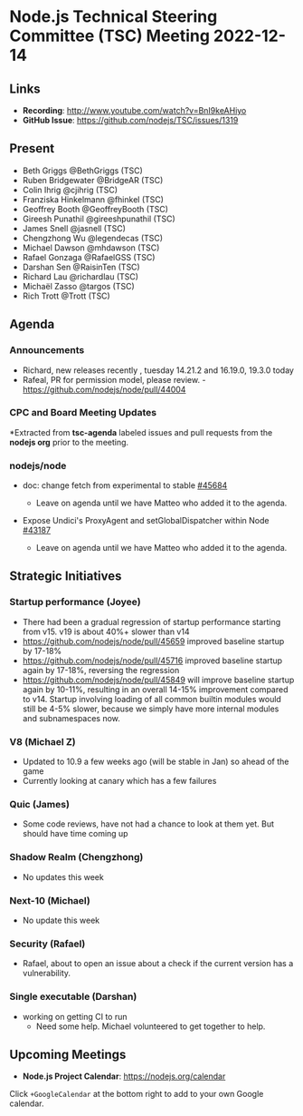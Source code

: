 # Node.js Technical Steering Committee (TSC) Meeting 2022-12-14

## Links

* **Recording**:  <http://www.youtube.com/watch?v=BnI9keAHiyo>
* **GitHub Issue**: <https://github.com/nodejs/TSC/issues/1319>

## Present

* Beth Griggs @BethGriggs (TSC)
* Ruben Bridgewater @BridgeAR (TSC)
* Colin Ihrig @cjihrig (TSC)
* Franziska Hinkelmann @fhinkel (TSC)
* Geoffrey Booth @GeoffreyBooth (TSC)
* Gireesh Punathil @gireeshpunathil (TSC)
* James Snell @jasnell (TSC)
* Chengzhong Wu @legendecas (TSC)
* Michael Dawson @mhdawson (TSC)
* Rafael Gonzaga @RafaelGSS (TSC)
* Darshan Sen @RaisinTen (TSC)
* Richard Lau @richardlau (TSC)
* Michaël Zasso @targos (TSC)
* Rich Trott @Trott (TSC)

## Agenda

### Announcements

* Richard, new releases recently , tuesday 14.21.2 and 16.19.0, 19.3.0 today
* Rafeal, PR for permission model, please review. - <https://github.com/nodejs/node/pull/44004>

### CPC and Board Meeting Updates

*Extracted from **tsc-agenda** labeled issues and pull requests from the **nodejs org** prior to the meeting.

### nodejs/node

* doc: change fetch from experimental to stable [#45684](https://github.com/nodejs/node/pull/45684)
  * Leave on agenda until we have Matteo who added it to the agenda.

* Expose Undici's ProxyAgent and setGlobalDispatcher within Node [#43187](https://github.com/nodejs/node/issues/43187)
  * Leave on agenda until we have Matteo who added it to the agenda.

## Strategic Initiatives

### Startup performance (Joyee)

* There had been a gradual regression of startup performance starting from v15. v19 is about 40%+ slower than v14
* <https://github.com/nodejs/node/pull/45659> improved baseline startup by 17-18%
* <https://github.com/nodejs/node/pull/45716> improved baseline startup again by 17-18%, reversing the regression
* <https://github.com/nodejs/node/pull/45849> will improve baseline startup again by 10-11%, resulting in an overall 14-15% improvement compared to v14. Startup involving loading of all common builtin modules would still be 4-5% slower, because we simply have more internal modules and subnamespaces now.

### V8 (Michael Z)

* Updated to 10.9 a few weeks ago (will be stable in Jan) so ahead of the game
* Currently looking at canary which has a few failures

### Quic (James)

* Some code reviews, have not had a chance to look at them yet. But should have time coming up

### Shadow Realm (Chengzhong)

* No updates this week

### Next-10 (Michael)

* No update this week

### Security (Rafael)

* Rafael, about to open an issue about a check if the current version has a vulnerability.

### Single executable (Darshan)

* working on getting CI to run
  * Need some help. Michael volunteered to get together to help. 

## Upcoming Meetings

* **Node.js Project Calendar**: <https://nodejs.org/calendar>

Click `+GoogleCalendar` at the bottom right to add to your own Google calendar.
